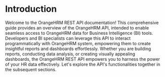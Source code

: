 # Introduction

Welcome to the OrangeHRM REST API documentation! This comprehensive guide provides an overview of the OrangeHRM API, intended to enable seamless access to OrangeHRM data for Business Intelligence (BI) tools. Developers and BI specialists can leverage this API to interact programmatically with OrangeHRM system, empowering them to create insightful reports and dashboards effortlessly. Whether you are building reports, conducting data analysis, or creating visually appealing dashboards, the OrangeHRM REST API empowers you to harness the power of your HR data effectively. Let's explore the API's functionalities together in the subsequent sections.
